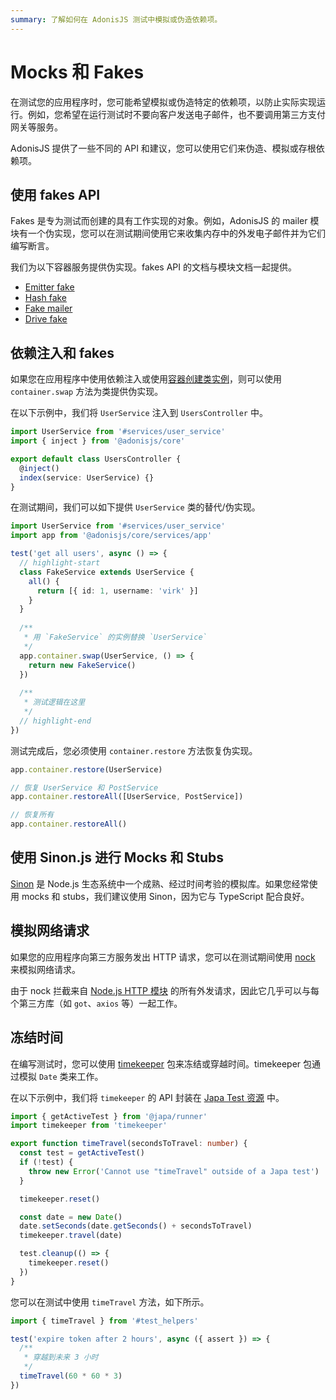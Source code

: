 ```yaml
---
summary: 了解如何在 AdonisJS 测试中模拟或伪造依赖项。
---
```


# Mocks 和 Fakes

在测试您的应用程序时，您可能希望模拟或伪造特定的依赖项，以防止实际实现运行。例如，您希望在运行测试时不要向客户发送电子邮件，也不要调用第三方支付网关等服务。

AdonisJS 提供了一些不同的 API 和建议，您可以使用它们来伪造、模拟或存根依赖项。

## 使用 fakes API

Fakes 是专为测试而创建的具有工作实现的对象。例如，AdonisJS 的 mailer 模块有一个伪实现，您可以在测试期间使用它来收集内存中的外发电子邮件并为它们编写断言。

我们为以下容器服务提供伪实现。fakes API 的文档与模块文档一起提供。

- [Emitter fake](../digging_deeper/emitter.md#faking-events-during-tests)
- [Hash fake](../security/hashing.md#faking-hash-service-during-tests)
- [Fake mailer](../digging_deeper/mail.md#fake-mailer)
- [Drive fake](../digging_deeper/drive.md#faking-disks)

## 依赖注入和 fakes

如果您在应用程序中使用依赖注入或使用[容器创建类实例](../concepts/dependency_injection.md)，则可以使用 `container.swap` 方法为类提供伪实现。

在以下示例中，我们将 `UserService` 注入到 `UsersController` 中。

```ts
import UserService from '#services/user_service'
import { inject } from '@adonisjs/core'

export default class UsersController {
  @inject()
  index(service: UserService) {}
}
```

在测试期间，我们可以如下提供 `UserService` 类的替代/伪实现。

```ts
import UserService from '#services/user_service'
import app from '@adonisjs/core/services/app'

test('get all users', async () => {
  // highlight-start
  class FakeService extends UserService {
    all() {
      return [{ id: 1, username: 'virk' }]
    }
  }
  
  /**
   * 用 `FakeService` 的实例替换 `UserService`
   */  
  app.container.swap(UserService, () => {
    return new FakeService()
  })
  
  /**
   * 测试逻辑在这里
   */
  // highlight-end
})
```

测试完成后，您必须使用 `container.restore` 方法恢复伪实现。

```ts
app.container.restore(UserService)

// 恢复 UserService 和 PostService
app.container.restoreAll([UserService, PostService])

// 恢复所有
app.container.restoreAll()
```

## 使用 Sinon.js 进行 Mocks 和 Stubs

[Sinon](https://sinonjs.org/#get-started) 是 Node.js 生态系统中一个成熟、经过时间考验的模拟库。如果您经常使用 mocks 和 stubs，我们建议使用 Sinon，因为它与 TypeScript 配合良好。

## 模拟网络请求

如果您的应用程序向第三方服务发出 HTTP 请求，您可以在测试期间使用 [nock](https://github.com/nock/nock) 来模拟网络请求。

由于 nock 拦截来自 [Node.js HTTP 模块](https://nodejs.org/dist/latest-v20.x/docs/api/http.html#class-httpclientrequest) 的所有外发请求，因此它几乎可以与每个第三方库（如 `got`、`axios` 等）一起工作。

## 冻结时间

在编写测试时，您可以使用 [timekeeper](https://www.npmjs.com/package/timekeeper) 包来冻结或穿越时间。timekeeper 包通过模拟 `Date` 类来工作。

在以下示例中，我们将 `timekeeper` 的 API 封装在 [Japa Test 资源](https://japa.dev/docs/test-resources) 中。

```ts
import { getActiveTest } from '@japa/runner'
import timekeeper from 'timekeeper'

export function timeTravel(secondsToTravel: number) {
  const test = getActiveTest()
  if (!test) {
    throw new Error('Cannot use "timeTravel" outside of a Japa test')
  }

  timekeeper.reset()

  const date = new Date()
  date.setSeconds(date.getSeconds() + secondsToTravel)
  timekeeper.travel(date)

  test.cleanup(() => {
    timekeeper.reset()
  })
}
```

您可以在测试中使用 `timeTravel` 方法，如下所示。

```ts
import { timeTravel } from '#test_helpers'

test('expire token after 2 hours', async ({ assert }) => {
  /**
   * 穿越到未来 3 小时
   */
  timeTravel(60 * 60 * 3)
})
```
